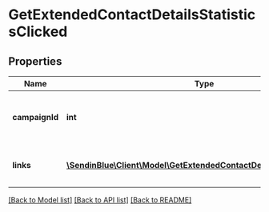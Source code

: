# GetExtendedContactDetailsStatisticsClicked

## Properties
Name | Type | Description | Notes
------------ | ------------- | ------------- | -------------
**campaignId** | **int** | ID of the campaign which generated the event | 
**links** | [**\SendinBlue\Client\Model\GetExtendedContactDetailsStatisticsLinks[]**](GetExtendedContactDetailsStatisticsLinks.md) | Listing of the clicked links for the campaign | 

[[Back to Model list]](../../README.md#documentation-for-models) [[Back to API list]](../../README.md#documentation-for-api-endpoints) [[Back to README]](../../README.md)


